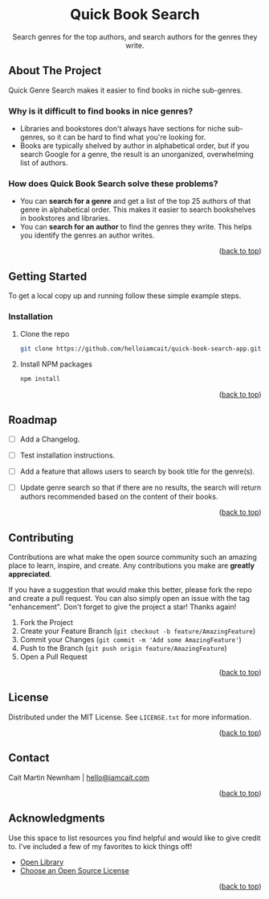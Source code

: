 


<!-- PROJECT LOGO -->
<br />
<div align="center">
  <!-- <a href="">
    <img src="images/logo.png" alt="Logo" width="80" height="80">
  </a> -->

  <h1 align="center">Quick Book Search</h1>

  <p align="center">
    Search genres for the top authors, and search authors for the genres they write.
    <br />
    <!-- <a href="">View Demo</a> -->
</div>

<!-- ABOUT THE PROJECT -->
## About The Project

Quick Genre Search makes it easier to find books in niche sub-genres. 

### Why is it difficult to find books in nice genres?
* Libraries and bookstores don't always have sections for niche sub-genres, so it can be hard to find what you're looking for.
* Books are typically shelved by author in alphabetical order, but if you search Google for a genre, the result is an unorganized, overwhelming list of authors.

### How does Quick Book Search solve these problems?
* You can **search for a genre** and get a list of the top 25 authors of that genre in alphabetical order. This makes it easier to search bookshelves in bookstores and libraries.
* You can **search for an author** to find the genres they write. This helps you identify the genres an author writes.

<p align="right">(<a href="#readme-top">back to top</a>)</p>


<!-- GETTING STARTED -->
## Getting Started

To get a local copy up and running follow these simple example steps.

### Installation

1. Clone the repo
   ```sh
   git clone https://github.com/helloiamcait/quick-book-search-app.git
   ```
2. Install NPM packages
   ```sh
   npm install
   ```


<p align="right">(<a href="#readme-top">back to top</a>)</p>


<!-- ROADMAP -->
## Roadmap

- [ ] Add a Changelog.
- [ ] Test installation instructions.
- [ ] Add a feature that allows users to search by book title for the genre(s).
- [ ] Update genre search so that if there are no results, the search will return authors recommended based on the content of their books.



<p align="right">(<a href="#readme-top">back to top</a>)</p>



<!-- CONTRIBUTING -->
## Contributing

Contributions are what make the open source community such an amazing place to learn, inspire, and create. Any contributions you make are **greatly appreciated**.

If you have a suggestion that would make this better, please fork the repo and create a pull request. You can also simply open an issue with the tag "enhancement".
Don't forget to give the project a star! Thanks again!

1. Fork the Project
2. Create your Feature Branch (`git checkout -b feature/AmazingFeature`)
3. Commit your Changes (`git commit -m 'Add some AmazingFeature'`)
4. Push to the Branch (`git push origin feature/AmazingFeature`)
5. Open a Pull Request

<p align="right">(<a href="#readme-top">back to top</a>)</p>



<!-- LICENSE -->
## License

Distributed under the MIT License. See `LICENSE.txt` for more information.

<p align="right">(<a href="#readme-top">back to top</a>)</p>



<!-- CONTACT -->
## Contact

Cait Martin Newnham | hello@iamcait.com

<p align="right">(<a href="#readme-top">back to top</a>)</p>



<!-- ACKNOWLEDGMENTS -->
## Acknowledgments

Use this space to list resources you find helpful and would like to give credit to. I've included a few of my favorites to kick things off!

* [Open Library](https://openlibrary.org/)
* [Choose an Open Source License](https://choosealicense.com)

<p align="right">(<a href="#readme-top">back to top</a>)</p>

